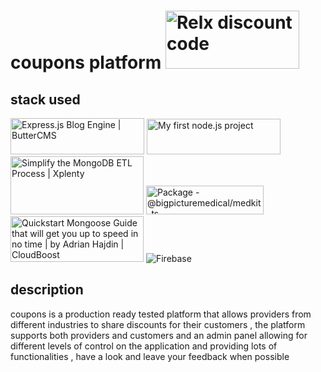 # coupons platform <img class="rg_i Q4LuWd" src="https://encrypted-tbn0.gstatic.com/images?q=tbn:ANd9GcTXqUlJozImZ6EIB4_aU3kztUEqM8Lwxf3rfxOz2QDVUVsQ6ASlD0w1vgjK7xzwkPu-Swc&amp;usqp=CAU" jsname="Q4LuWd" width="214" height="93" data-index="0" alt="Relx discount code" data-noaft="1">

## stack used
<img class="rg_i Q4LuWd" src="https://encrypted-tbn0.gstatic.com/images?q=tbn:ANd9GcQsBnhfAPuIAFLGG2_XPEW1xe7nD8idmA5hi_mInzFg_8wD770YvSwvS_Ezal-YSOWTag&amp;usqp=CAU" jsname="Q4LuWd" width="214" height="58" data-index="0" alt="Express.js Blog Engine | ButterCMS" data-noaft="1">
<img class="rg_i Q4LuWd" src="https://encrypted-tbn0.gstatic.com/images?q=tbn:ANd9GcQ_MHvRYdliiPKz9H6AqhUZ995IyCxDNyYBvp7YktZ_oMpN4GbkWA1mZtwkoUeH6e5HgQ&amp;usqp=CAU" jsname="Q4LuWd" width="214" height="57" data-index="0" alt="My first node.js project" data-noaft="1">
<img class="rg_i Q4LuWd" src="https://encrypted-tbn0.gstatic.com/images?q=tbn:ANd9GcRoz-_pHsgbDv366rrhtpBy_EnxpxXuX-P_SnO7f49H0uIUwpP0_Ou2BStxCqz1aIneIFo&amp;usqp=CAU" jsname="Q4LuWd" width="213" height="93" data-index="0" alt="Simplify the MongoDB ETL Process | Xplenty" data-noaft="1">
<img class="rg_i Q4LuWd" src="https://encrypted-tbn0.gstatic.com/images?q=tbn:ANd9GcT54UFfcjJtIV85TbqP7y_1_zds7mKXRQnOUJAs_lkyvMBZSaQK0EG4HyQ0olbwpM-U1w&amp;usqp=CAU" jsname="Q4LuWd" width="188" height="46" data-index="0" alt="Package - @bigpicturemedical/medkit-ts" data-noaft="1">
<img class="rg_i Q4LuWd" src="https://encrypted-tbn0.gstatic.com/images?q=tbn:ANd9GcTko0_uYgwxWkhnXQP8YAEyai-lNN2sTd9Xstv3EEim-_L54VcNzgMYhFDSV4_qA7reqgs&amp;usqp=CAU" jsname="Q4LuWd" width="213" height="73" data-index="0" alt="Quickstart Mongoose Guide that will get you up to speed in no time | by  Adrian Hajdin | CloudBoost" data-noaft="1">
<img src="https://www.gstatic.com/devrel-devsite/prod/ve6010286661f973c8a44ecd021b66ac8957259bcceefb6c1b1428b622ca8a90e/firebase/images/lockup.png" class="devsite-site-logo" alt="Firebase">

## description
coupons is a production ready tested platform that allows providers from 
different industries to share discounts for their customers , the platform supports both providers and customers and an admin panel 
allowing for different levels of control on the application and providing lots of functionalities , have a look and leave your feedback when possible
